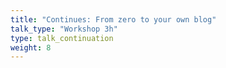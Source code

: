 ```yaml
---
title: "Continues: From zero to your own blog"
talk_type: "Workshop 3h"
type: talk_continuation
weight: 8
---
```

